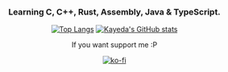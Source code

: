 ### <div align="center">Learning C, C++, Rust, Assembly, Java & TypeScript.
                                          
  
<div align="center">
  
 [![Top Langs](https://github-readme-stats.vercel.app/api/top-langs/?username=Kayeda117&layout=compact)](https://github.com/Kayeda117/github-readme-stats)
 [![Kayeda's GitHub stats](https://github-readme-stats.vercel.app/api?username=Kayeda117&show_icons=true&theme=radical)](https://github.com/Kayeda117/github-readme-stats)
  
  
  If you want support me :P
  
  [![ko-fi](https://ko-fi.com/img/githubbutton_sm.svg)](https://ko-fi.com/E1E861C4W)

</div>  
  
  




  
  

  
